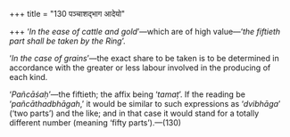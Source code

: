+++
title = "130 पञ्चाशद्भाग आदेयो"

+++
‘*In the ease of cattle and gold*’—which are of high value—‘*the
fiftieth part shall be taken by the Ring*’.

‘*In the case of grains*’—the exact share to be taken is to be
determined in accordance with the greater or less labour involved in the
producing of each kind.

‘*Pañcāśaḥ*’—the fiftieth; the affix being ‘*tamaṭ*’. If the reading be
‘*pañcāthadbhāgah*,’ it would be similar to such expressions as
‘*dvibhāga*’ (‘two parts’) and the like; and in that case it would stand
for a totally different number (meaning ‘fifty parts’).—(130)


